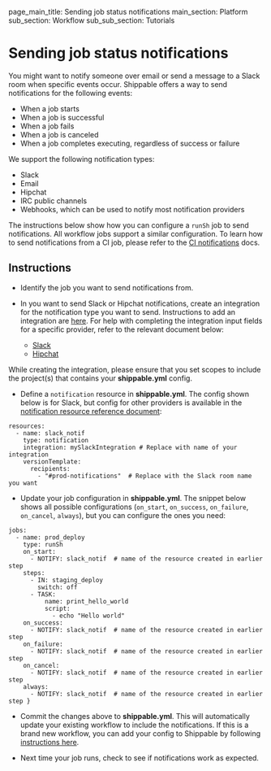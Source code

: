 page_main_title: Sending job status notifications
main_section: Platform
sub_section: Workflow
sub_sub_section: Tutorials

# Sending job status notifications

You might want to notify someone over email or send a message to a Slack room when specific events occur. Shippable offers a way to send notifications for the following events:

* When a job starts
* When a job is successful
* When a job fails
* When a job is canceled
* When a job completes executing, regardless of success or failure

We support the following notification types:

* Slack
* Email
* Hipchat
* IRC public channels
* Webhooks, which can be used to notify most notification providers

The instructions below show how you can configure a `runSh` job to send notifications. All workflow jobs support a similar configuration. To learn how to send notifications from a CI job, please refer to the [CI notifications](/ci/send-notifications) docs.

## Instructions

* Identify the job you want to send notifications from.

* In you want to send Slack or Hipchat notifications, create an integration for the notification type you want to send. Instructions to add an integration are [here](/platform/tutorial/integration/subscription-integrations/#create-sub-integration). For help with completing the integration input fields for a specific provider, refer to the relevant document below:
    * [Slack](/platform/integration/slackKey)
    * [Hipchat](/platform/integration/hipchatKey)

While creating the integration, please ensure that you set scopes to include the project(s) that contains your **shippable.yml** config.

* Define a `notification` resource in **shippable.yml**. The config shown below is for Slack, but config for other providers is available in the [notification resource reference document](/platform/workflow/resource/notification):

```
resources:
  - name: slack_notif
    type: notification
    integration: mySlackIntegration # Replace with name of your integration
    versionTemplate:
      recipients:
        - "#prod-notifications"  # Replace with the Slack room name you want
```

* Update your job configuration in **shippable.yml**. The snippet below shows all possible configurations (`on_start`, `on_success`, `on_failure`, `on_cancel`, `always`), but you can configure the ones you need:

```
jobs:
  - name: prod_deploy
    type: runSh
    on_start:                                    
      - NOTIFY: slack_notif  # name of the resource created in earlier step    
    steps:
      - IN: staging_deploy
        switch: off
      - TASK:
          name: print_hello_world
          script:
            - echo "Hello world"  
    on_success:                                    
      - NOTIFY: slack_notif  # name of the resource created in earlier step
    on_failure:                                    
      - NOTIFY: slack_notif  # name of the resource created in earlier step    
    on_cancel:                                    
      - NOTIFY: slack_notif  # name of the resource created in earlier step    
    always:                                    
      - NOTIFY: slack_notif  # name of the resource created in earlier step }            
```

* Commit the changes above to **shippable.yml**. This will automatically update your existing workflow to include the notifications. If this is a brand new workflow, you can add your config to Shippable by following [instructions here](/platform/tutorial/workflow/add-assembly-line).

 * Next time your job runs, check to see if notifications work as expected.

